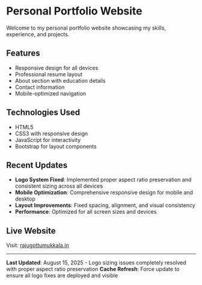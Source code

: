 # Personal Portfolio Website

Welcome to my personal portfolio website showcasing my skills, experience, and projects.

## Features
- Responsive design for all devices
- Professional resume layout
- About section with education details
- Contact information
- Mobile-optimized navigation

## Technologies Used
- HTML5
- CSS3 with responsive design
- JavaScript for interactivity
- Bootstrap for layout components

## Recent Updates
- **Logo System Fixed**: Implemented proper aspect ratio preservation and consistent sizing across all devices
- **Mobile Optimization**: Comprehensive responsive design for mobile and desktop
- **Layout Improvements**: Fixed spacing, alignment, and visual consistency
- **Performance**: Optimized for all screen sizes and devices

## Live Website
Visit: [rajugottumukkala.in](https://rajugottumukkala.in)

---
**Last Updated**: August 15, 2025 - Logo sizing issues completely resolved with proper aspect ratio preservation
**Cache Refresh**: Force update to ensure all logo fixes are deployed and visible
